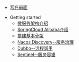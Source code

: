 <!-- docs/_sidebar.md -->
* [写在前面](README.md)
- Getting started
  - [微服务架构介绍](microserver.md)
  - [SpringCloud Alibaba介绍](springcloudAlibaba.md)
  - [搭建基本骨架](architect.md)
  - [Nacos Discovery--服务治理](nacos.md)
  - [Dubbo--远程调用](dubbo.md)
  - [Sentinel--服务容错](sentinel.md)